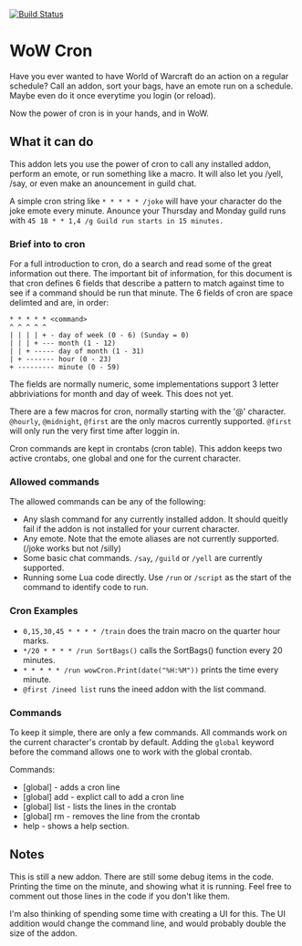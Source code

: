 [![Build Status](https://travis-ci.org/opussf/WoWCron.svg?branch=master)](https://travis-ci.org/opussf/WoWCron)

# WoW Cron

Have you ever wanted to have World of Warcraft do an action on a regular schedule?
Call an addon, sort your bags, have an emote run on a schedule.
Maybe even do it once everytime you login (or reload).

Now the power of cron is in your hands, and in WoW.

## What it can do

This addon lets you use the power of cron to call any installed addon, perform an emote, or run something like a macro.
It will also let you /yell, /say, or even make an anouncement in guild chat.

A simple cron string like ```* * * * * /joke``` will have your character do the joke emote every minute.
Anounce your Thursday and Monday guild runs with ```45 18 * * 1,4 /g Guild run starts in 15 minutes.```

### Brief into to cron

For a full introduction to cron, do a search and read some of the great information out there.
The important bit of information, for this document is that cron defines 6 fields that describe a pattern to match against time to see if a command should be run that minute.
The 6 fields of cron are space delimted and are, in order:
```
* * * * * <command>
^ ^ ^ ^ ^
| | | | + - day of week (0 - 6) (Sunday = 0)
| | | + --- month (1 - 12)
| | + ----- day of month (1 - 31)
| + ------- hour (0 - 23)
+ --------- minute (0 - 59)
```

The fields are normally numeric, some implementations support 3 letter abbriviations for month and day of week.
This does not yet.

There are a few macros for cron, normally starting with the '@' character.
```@hourly```, ```@midnight```, ```@first``` are the only macros currently supported.
```@first``` will only run the very first time after loggin in.

Cron commands are kept in crontabs (cron table).
This addon keeps two active crontabs, one global and one for the current character.

### Allowed commands

The allowed commands can be any of the following:
* Any slash command for any currently installed addon. It should queitly fail if the addon is not installed for your current character.
* Any emote. Note that the emote aliases are not currently supported. (/joke works but not /silly)
* Some basic chat commands.  ```/say```, ```/guild``` or ```/yell``` are currently supported.
* Running some Lua code directly.  Use ```/run``` or ```/script``` as the start of the command to identify code to run.

### Cron Examples

* ```0,15,30,45 * * * * /train``` does the train macro on the quarter hour marks.
* ```*/20 * * * * /run SortBags()``` calls the SortBags() function every 20 minutes.
* ```* * * * * /run wowCron.Print(date("%H:%M"))``` prints the time every minute.
* ```@first /ineed list``` runs the ineed addon with the list command.


### Commands

To keep it simple, there are only a few commands.
All commands work on the current character's crontab by default.
Adding the ```global``` keyword before the command allows one to work with the global crontab.

Commands:
* [global] <cron line> - adds a cron line
* [global] add <cron line> - explict call to add a cron line
* [global] list - lists the lines in the crontab
* [global] rm <index> - removes the <index> line from the crontab
* help - shows a help section.

## Notes

This is still a new addon.
There are still some debug items in the code.
Printing the time on the minute, and showing what it is running.
Feel free to comment out those lines in the code if you don't like them.

I'm also thinking of spending some time with creating a UI for this.
The UI addition would change the command line, and would probably double the size of the addon.


